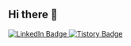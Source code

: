 ## Hi there 👋
<p align="left">
  <a href="https://www.linkedin.com/in/minjee-yang-661655305/" target="_blank">
    <img src="https://img.shields.io/badge/LinkedIn-Connect-blue?logo=linkedin" alt="LinkedIn Badge"/>
  </a>
  <a href="https://andre99.tistory.com/" target="_blank">
    <img src="https://img.shields.io/badge/Tistory-Blog-black?logo=bookstack" alt="Tistory Badge"/>
  </a>
</p>

<!--
**minj22/minj22** is a ✨ _special_ ✨ repository because its `README.md` (this file) appears on your GitHub profile.

Here are some ideas to get you started:

- 🔭 I’m currently working on ...
- 🌱 I’m currently learning ...
- 👯 I’m looking to collaborate on ...
- 🤔 I’m looking for help with ...
- 💬 Ask me about ...
- 📫 How to reach me: ...
- 😄 Pronouns: ...
- ⚡ Fun fact: ...
-->

